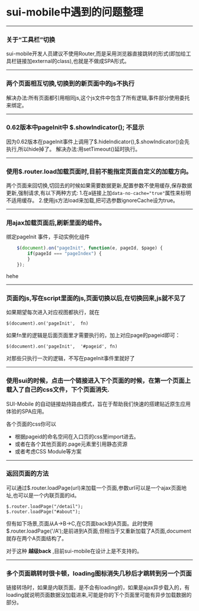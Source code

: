 # sui-mobile中遇到的问题整理

---
### 关于“工具栏”切换
sui-mobile开发人员建议不使用Router,而是采用浏览器直接跳转的形式(即加给工具栏链接加external的class),也就是不做成SPA形式。

---
### 两个页面相互切换,切换到的新页面中的js不执行
解决办法:所有页面都引用相同js,这个js文件中包含了所有逻辑,事件部分使用委托来绑定。

---
### 0.62版本中pageInit中 $.showIndicator(); 不显示
因为0.62版本在pageInit事件上调用了\$.hideIndicator(),\$.showIndicator()会先执行,所以hide掉了。
解决办法:用setTimeout()延时执行。

---
### 使用$.router.load加载页面时,目前不能指定页面自定义的加载方向。
两个页面来回切换,切回去的时候如果需要数据更新,配置参数不使用缓存,保存数据更新,强制请求,有以下两种方式:
1.在a链接上加```data-no-cache="true"```属性来标明不适用缓存。
2.使用js方法load来加载,把可选参数ignoreCache设为true。

---
### 用ajax加载页面后,刷新里面的组件。
绑定pageInit 事件，手动实例化组件
```javascript
	$(document).on("pageInit", function(e, pageId, $page) {
		if(pageId === "pageIndex") {
		}
	});
```
hehe

---
### 页面的js,写在script里面的js,页面切换以后,在切换回来,js就不见了

如果期望每次进入对应视图都执行，就在
```
$(document).on('pageInit',  fn)
```
如果fn里的逻辑是后面页面里才需要执行的，加上对应page的pageid即可：
```
$(document).on('pageInit',  '#pageid', fn)
```
对那些只执行一次的逻辑，不写在pageInit事件里就好了

---
### 使用sui的时候，点击一个链接进入下个页面的时候，在第一个页面上载入了自己的css文件，下个页面消失.

SUI-Mobile 的自动链接劫持路由模式，旨在于帮助我们快速的搭建贴近原生应用体验的SPA应用。

各个页面的css你可以

* 根据pageid的命名空间在入口页的css里import进去。
* 或者在各个其他页面的.page元素里引用静态资源
* 或者考虑CSS Module等方案

---
### 返回页面的方法
可以通过$.router.loadPage(url)来加载一个页面,参数url可以是一个ajax页面地址,也可以是一个内联页面的id。
```
$.router.loadPage("/detail");
$.router.loadPage("#about");
```

但有如下场景,页面从A->B->C,在C页面back到A页面。此时使用$.router.loadPage('/A');是前进到A页面,但相当于又重新加载了A页面,document就存在两个A页面结构了。

对于这种 **越级back** ,目前sui-mobile在设计上是不支持的。

---
### 多个页面跳转时很卡顿，loading图标消失几秒后才跳转到另一个页面
链接转场时，如果是内联页面，是不会有loading的，如果是ajax异步载入的，有loading就说明页面数据没加载进来,可能是你的下个页面里可能有异步加载数据的部分。


